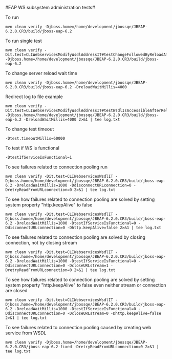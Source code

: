 #EAP WS subsystem administration tests#

To run

    mvn clean verify -Djboss.home=/home/development/jbossqe/JBEAP-6.2.0.CR3/build/jboss-eap-6.2

To run single test

    mvn clean verify -Dit.test=CLIWebservicesModifyWsdlAddressIT#testChangeFollowedByReloadAffectsNewDeployments -Djboss.home=/home/development/jbossqe/JBEAP-6.2.0.CR3/build/jboss-eap-6.2

To change server reload wait time 

    mvn clean verify -Djboss.home=/home/development/jbossqe/JBEAP-6.2.0.CR3/build/jboss-eap-6.2 -DreloadWaitMillis=4000 

Redirect log to file example

    mvn clean verify -Dit.test=CLIWebservicesModifyWsdlAddressIT#testWsdlIsAccessibleAfterReload -Djboss.home=/home/development/jbossqe/JBEAP-6.2.0.CR3/build/jboss-eap-6.2 -DreloadWaitMillis=4000 2>&1 | tee log.txt

To change test timeout

	-Dtest.timeoutMillis=60000
	
To test if WS is functional
	
	-DtestIfServiceIsFunctional=1
	
	
To see failures related to connection pooling run

    mvn clean verify -Dit.test=CLIWebservicesWsdlIT -Djboss.home=/home/development/jbossqe/JBEAP-6.2.0.CR3/build/jboss-eap-6.2 -DreloadWaitMillis=1000 -DdisconnectURLconnection=0 -DretryReadFromURLconnection=0 2>&1 | tee log.txt
    
To see how failures related to connection pooling are solved by setting system property "http.keepAlive" to false

    mvn clean verify -Dit.test=CLIWebservicesWsdlIT -Djboss.home=/home/development/jbossqe/JBEAP-6.2.0.CR3/build/jboss-eap-6.2 -DreloadWaitMillis=1000 -DtestIfServiceIsFunctional=0 -DdisconnectURLconnection=0 -Dhttp.keepAlive=false 2>&1 | tee log.txt    

To see failures related to connection pooling are solved by closing connection, not by closing stream

    mvn clean verify -Dit.test=CLIWebservicesWsdlIT -Djboss.home=/home/development/jbossqe/JBEAP-6.2.0.CR3/build/jboss-eap-6.2 -DreloadWaitMillis=1000 -DtestIfServiceIsFunctional=0 -DdisconnectURLconnection=0 -DcloseURLstream=1 -DretryReadFromURLconnection=0 2>&1 | tee log.txt

To see how failures related to connection pooling are solved by setting system property "http.keepAlive" to false even neither stream or connection are closed

    mvn clean verify -Dit.test=CLIWebservicesWsdlIT -Djboss.home=/home/development/jbossqe/JBEAP-6.2.0.CR3/build/jboss-eap-6.2 -DreloadWaitMillis=1000 -DtestIfServiceIsFunctional=0 -DdisconnectURLconnection=0 -DcloseURLstream=0 -Dhttp.keepAlive=false 2>&1 | tee log.txt    

To see failures related to connection pooling caused by creating web service from WSDL

    mvn clean verify -Djboss.home=/home/development/jbossqe/JBEAP-6.2.0.CR3/jboss-eap-6.2-fixed -DretryReadFromURLconnection=0 2>&1 | tee log.txt
